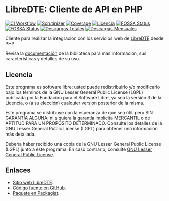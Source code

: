 LibreDTE: Cliente de API en PHP
===============================

[![CI Workflow](https://github.com/libredte/libredte-api-client-php/actions/workflows/ci.yml/badge.svg?branch=master&event=push)](https://github.com/libredte/libredte-api-client-php/actions/workflows/ci.yml?query=branch%3Amaster)
[![Scrutinizer](https://scrutinizer-ci.com/g/libredte/libredte-api-client-php/badges/quality-score.png?b=master)](https://scrutinizer-ci.com/g/libredte/libredte-api-client-php/)
[![Coverage](https://scrutinizer-ci.com/g/libredte/libredte-api-client-php/badges/coverage.png?b=master)](https://scrutinizer-ci.com/g/libredte/libredte-api-client-php/)
[![Licencia](https://poser.pugx.org/libredte/libredte-api-client/license)](https://packagist.org/packages/libredte/libredte-api-client)
[![FOSSA Status](https://app.fossa.com/api/projects/git%2Bgithub.com%2FLibreDTE%2Flibredte-api-client-php.svg?type=shield&issueType=license)](https://app.fossa.com/projects/git%2Bgithub.com%2FLibreDTE%2Flibredte-api-client-php?ref=badge_shield&issueType=license)
[![FOSSA Status](https://app.fossa.com/api/projects/git%2Bgithub.com%2FLibreDTE%2Flibredte-api-client-php.svg?type=shield&issueType=security)](https://app.fossa.com/projects/git%2Bgithub.com%2FLibreDTE%2Flibredte-api-client-php?ref=badge_shield&issueType=security)
[![Descargas Totales](https://poser.pugx.org/libredte/libredte-api-client/downloads)](https://packagist.org/packages/libredte/libredte-api-client)
[![Descargas Mensuales](https://poser.pugx.org/libredte/libredte-api-client/d/monthly)](https://packagist.org/packages/libredte/libredte-api-client)

Cliente para realizar la integración con los servicios web de [LibreDTE](https://www.libredte.cl) desde PHP.

Revisa la [documentación](https://api-client-php.docs.libredte.cl/guide/index.html) de la biblioteca para más información, sus características y detalles de su uso.

Licencia
--------

Este programa es software libre: usted puede redistribuirlo y/o modificarlo
bajo los términos de la GNU Lesser General Public License (LGPL) publicada
por la Fundación para el Software Libre, ya sea la versión 3 de la Licencia,
o (a su elección) cualquier versión posterior de la misma.

Este programa se distribuye con la esperanza de que sea útil, pero SIN
GARANTÍA ALGUNA; ni siquiera la garantía implícita MERCANTIL o de APTITUD
PARA UN PROPÓSITO DETERMINADO. Consulte los detalles de la GNU Lesser General
Public License (LGPL) para obtener una información más detallada.

Debería haber recibido una copia de la GNU Lesser General Public License
(LGPL) junto a este programa. En caso contrario, consulte
[GNU Lesser General Public License](http://www.gnu.org/licenses/lgpl.html).

Enlaces
-------

- [Sitio web LibreDTE](https://www.libredte.cl).
- [Código fuente en GitHub](https://github.com/LibreDTE/libredte-api-client-php).
- [Paquete en Packagist](https://packagist.org/packages/libredte/libredte-api-client).
